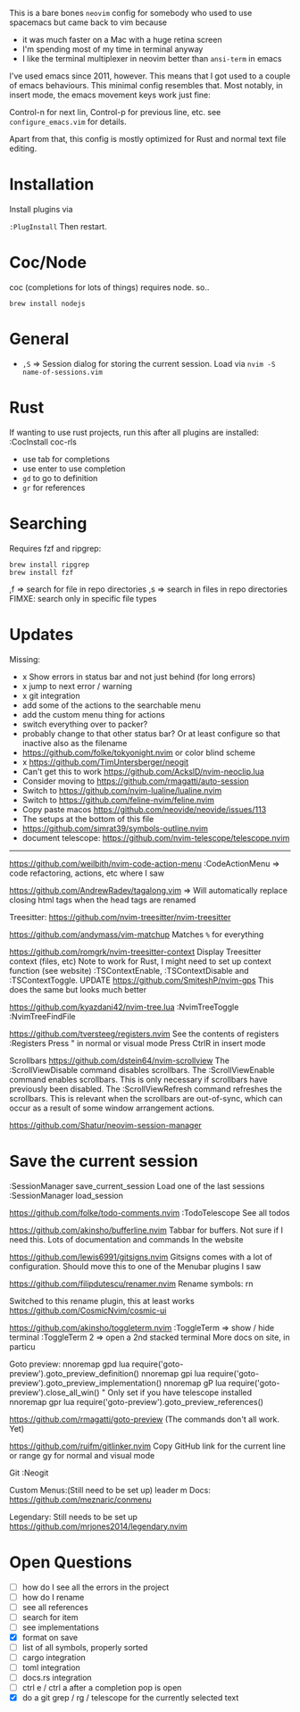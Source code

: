 This is a bare bones `neovim` config for somebody who used to use spacemacs but came back to vim because 
- it was much faster on a Mac with a huge retina screen
- I'm spending most of my time in terminal anyway
- I like the terminal multiplexer in neovim better than `ansi-term` in emacs

I've used emacs since 2011, however. This means that I got used to a couple of emacs behaviours. 
This minimal config resembles that. Most notably, in insert mode, the emacs movement keys work 
just fine:

Control-n for next lin, Control-p for previous line, etc. see `configure_emacs.vim` for details.

Apart from that, this config is mostly optimized for Rust and normal text file editing.

# Installation

Install plugins via

`:PlugInstall`
Then restart.

# Coc/Node
coc (completions for lots of things) requires node. so..

`brew install nodejs`

# General

- `,S` => Session dialog for storing the current session. Load via `nvim -S name-of-sessions.vim`

# Rust

If wanting to use rust projects, run this after all plugins are installed:
:CocInstall coc-rls

- use tab for completions
- use enter to use completion
- `gd` to go to definition
- `gr` for references

# Searching
Requires fzf and ripgrep:

```
brew install ripgrep
brew install fzf
```

,f => search for file in repo directories
,s => search in files in repo directories
FIMXE: search only in specific file types


# Updates

Missing:

- x Show errors in status bar and not just behind (for long errors)
- x jump to next error / warning
- x git integration
- add some of the actions to the searchable menu
- add the custom menu thing for actions
- switch everything over to packer?
- probably change to that other status bar? Or at least configure so that inactive also as the filename
- https://github.com/folke/tokyonight.nvim or color blind scheme
- x https://github.com/TimUntersberger/neogit
- Can't get this to work https://github.com/AckslD/nvim-neoclip.lua
- Consider moving to https://github.com/rmagatti/auto-session
- Switch to https://github.com/nvim-lualine/lualine.nvim
- Switch to https://github.com/feline-nvim/feline.nvim
- Copy paste macos https://github.com/neovide/neovide/issues/113
- The setups at the bottom of this file
- https://github.com/simrat39/symbols-outline.nvim
- document telescope: https://github.com/nvim-telescope/telescope.nvim


---


https://github.com/weilbith/nvim-code-action-menu
:CodeActionMenu
=> code refactoring, actions, etc where I saw

https://github.com/AndrewRadev/tagalong.vim
=> Will automatically replace closing html tags when the head tags are renamed


Treesitter:
https://github.com/nvim-treesitter/nvim-treesitter

https://github.com/andymass/vim-matchup
Matches `%` for everything

https://github.com/romgrk/nvim-treesitter-context
Display Treesitter context (files, etc)
Note to work for Rust, I might need to set up context function (see website)
:TSContextEnable, :TSContextDisable and :TSContextToggle.
UPDATE
https://github.com/SmiteshP/nvim-gps
This does the same but looks much better

https://github.com/kyazdani42/nvim-tree.lua
:NvimTreeToggle
:NvimTreeFindFile

https://github.com/tversteeg/registers.nvim
See the contents of registers
:Registers
Press " in normal or visual mode
Press CtrlR in insert mode

Scrollbars
https://github.com/dstein64/nvim-scrollview
The :ScrollViewDisable command disables scrollbars.
The :ScrollViewEnable command enables scrollbars. This is only necessary if scrollbars have previously been disabled.
The :ScrollViewRefresh command refreshes the scrollbars. This is relevant when the scrollbars are out-of-sync, which can occur as a result of some window arrangement actions.


https://github.com/Shatur/neovim-session-manager
# Save the current session
:SessionManager save_current_session
Load one of the last sessions
:SessionManager load_session

https://github.com/folke/todo-comments.nvim
:TodoTelescope
See all todos

https://github.com/akinsho/bufferline.nvim
Tabbar for buffers. Not sure if I need this. Lots of documentation and commands
In the website

https://github.com/lewis6991/gitsigns.nvim
Gitsigns comes with a lot of configuration. Should move this to one of the
Menubar plugins I saw

https://github.com/filipdutescu/renamer.nvim
Rename symbols:
<leader>rn

Switched to this rename plugin, this at least works
https://github.com/CosmicNvim/cosmic-ui


https://github.com/akinsho/toggleterm.nvim
:ToggleTerm => show / hide terminal
:ToggleTerm 2 => open a 2nd stacked terminal
More docs on site, in particu


Goto preview:
nnoremap gpd <cmd>lua require('goto-preview').goto_preview_definition()<CR>
nnoremap gpi <cmd>lua require('goto-preview').goto_preview_implementation()<CR>
nnoremap gP <cmd>lua require('goto-preview').close_all_win()<CR>
" Only set if you have telescope installed
nnoremap gpr <cmd>lua require('goto-preview').goto_preview_references()<CR>

https://github.com/rmagatti/goto-preview
(The commands don't all work. Yet)

https://github.com/ruifm/gitlinker.nvim
Copy GitHub link for the current line or range
<leader>gy for normal and visual mode


Git
:Neogit

Custom Menus:(Still need to be set up)
leader m
Docs: https://github.com/meznaric/conmenu


Legendary:
Still needs to be set up
https://github.com/mrjones2014/legendary.nvim


# Open Questions

- [ ] how do I see all the errors in the project
- [ ] how do I rename
- [ ] see all references
- [ ] search for item
- [ ] see implementations
- [x] format on save
- [ ] list of all symbols, properly sorted
- [ ] cargo integration
- [ ] toml integration
- [ ] docs.rs integration
- [ ] ctrl e / ctrl a after a completion pop is open
- [x] do a git grep / rg / telescope for the currently selected text
